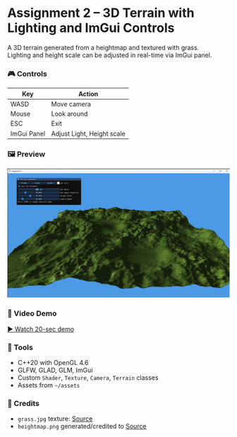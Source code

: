 # Assignment 2 – 3D Terrain with Lighting and ImGui Controls

A 3D terrain generated from a heightmap and textured with grass.  
Lighting and height scale can be adjusted in real-time via ImGui panel.

### 🎮 Controls
| Key | Action |
|-----|--------|
| WASD | Move camera |
| Mouse | Look around |
| ESC | Exit |
| ImGui Panel | Adjust Light, Height scale |

### 🖼️ Preview
![terrain](./screenshot.png)

### 🎥 Video Demo
[▶ Watch 20-sec demo](https://youtu.be/civv6KfAhSQ)

### 🧰 Tools
- C++20 with OpenGL 4.6
- GLFW, GLAD, GLM, ImGui
- Custom `Shader`, `Texture`, `Camera`, `Terrain` classes
- Assets from `~/assets`

### 📜 Credits
- `grass.jpg` texture: [Source](https://www.freepik.com/free-vector/grass-shape-background-design_893901.htm#fromView=keyword&page=1&position=5&uuid=242cc78f-5c82-4e55-afbe-5cad624d83f4&query=Grass+texture)
- `heightmap.png` generated/credited to [Source](https://en.wikipedia.org/wiki/File:Heightmap.png)